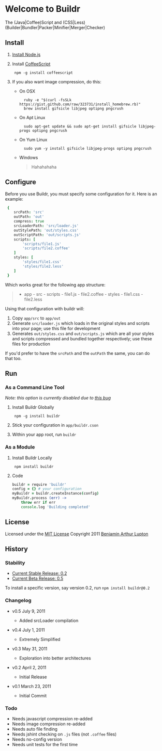 # Welcome to Buildr

The (Java|Coffee)Script and (CSS|Less) (Builder|Bundler|Packer|Minifier|Merger|Checker)


## Install

1. [Install Node.js](https://github.com/balupton/node/wiki/Installing-Node.js)

1. Install [CoffeeScript](http://jashkenas.github.com/coffee-script/)
		
		npm -g install coffeescript

1. If you also want image compression, do this:

	- On OSX
		
			ruby -e "$(curl -fsSLk https://gist.github.com/raw/323731/install_homebrew.rb)"
			brew install gifsicle libjpeg optipng pngcrush
	
	- On Apt Linux
		
			sudo apt-get update && sudo apt-get install gifsicle libjpeg-progs optipng pngcrush
	
	- On Yum Linux
		
			sudo yum -y install gifsicle libjpeg-progs optipng pngcrush
	
	- Windows

		> Hahahahaha


## Configure

Before you use Buildr, you must specify some configuration for it. Here is an example:

``` coffeescript
 {
 	srcPath: 'src'
 	outPath: 'out'
	compress: true
	srcLoaderPath: 'src/loader.js'
	outStylePath: 'out/styles.css'
	outScriptPath: 'out/scripts.js'
 	scripts: [
 		'scripts/file1.js'
 		'scripts/file2.coffee'
 	]
 	styles: [
 		'styles/file1.css'
 		'styles/file2.less'
 	]
 }
```

Which works great for the following app structure:

> - app
	- src
		- scripts
			- file1.js
			- file2.coffee
		- styles
			- file1.css
			- file2.less

Using that configuration with buildr will:

1. Copy `app/src` to `app/out`
1. Generate `src/loader.js` which loads in the original styles and scripts into your page; use this file for development
1. Generates `out/styles.css` and `out/scripts.js` which are all your styles and scripts compressed and bundled together respectively; use these files for production

If you'd prefer to have the `srcPath` and the `outPath` the same, you can do that too.


## Run

### As a Command Line Tool

_Note: this option is currently disabled due to [this bug](https://github.com/balupton/buildr.npm/issues/8)_

1. Install Buildr Globally

		npm -g install buildr

2. Stick your configuration in `app/buildr.cson`

3. Within your app root, run `buildr`


### As a Module

1. Install Buildr Locally

		npm install buildr

2. Code

	``` coffeescript
	buildr = require 'buildr'
	config = {} # your configuration
	myBuildr = buildr.createInstance(config)
	myBuildr.process (err) ->
		throw err if err
		console.log 'Building completed'
	```


## License

Licensed under the [MIT License](http://creativecommons.org/licenses/MIT/)
Copyright 2011 [Benjamin Arthur Lupton](http://balupton.com)


## History

### Stability

- [Current Stable Release: 0.2](https://github.com/balupton/buildr.npm/tree/0.2)
- [Current Beta Release: 0.5](https://github.com/balupton/buildr.npm/tree/0.5)

To install a specific version, say version 0.2, run `npm install buildr@0.2`

### Changelog

- v0.5 July 9, 2011
	- Added srcLoader compilation

- v0.4 July 1, 2011
	- Extremely Simplified

- v0.3 May 31, 2011
	- Exploration into better architectures

- v0.2 April 2, 2011
	- Initial Release

- v0.1 March 23, 2011
	- Initial Commit

### Todo

- Needs javascript compression re-added
- Needs image compression re-added
- Needs auto file finding
- Needs jshint checking on `.js` files (not `.coffee` files)
- Needs no-config version
- Needs unit tests for the first time
